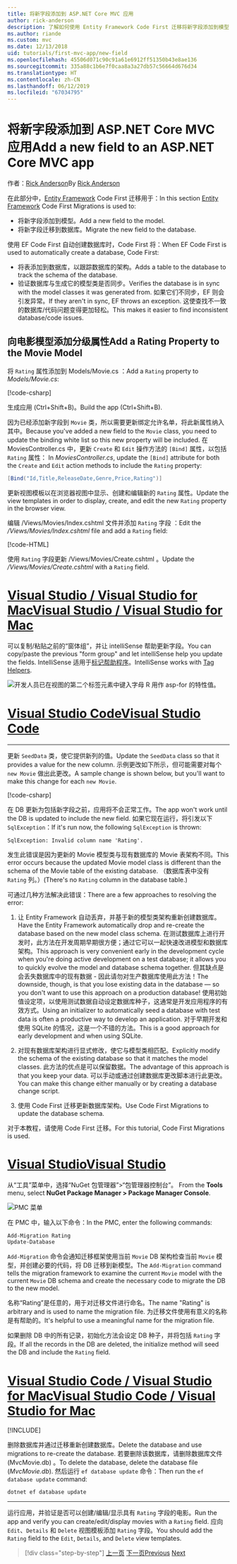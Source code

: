 ```yaml
---
title: 将新字段添加到 ASP.NET Core MVC 应用
author: rick-anderson
description: 了解如何使用 Entity Framework Code First 迁移将新字段添加到模型，并将此更改迁移到数据库。
ms.author: riande
ms.custom: mvc
ms.date: 12/13/2018
uid: tutorials/first-mvc-app/new-field
ms.openlocfilehash: 45506d071c90c91a61e6912ff51350b43e8ae136
ms.sourcegitcommit: 335a88c1b6e7f0caa8a3a27db57c56664d676d34
ms.translationtype: HT
ms.contentlocale: zh-CN
ms.lasthandoff: 06/12/2019
ms.locfileid: "67034795"
---
```

# <a name="add-a-new-field-to-an-aspnet-core-mvc-app"></a><span data-ttu-id="7dcbf-103">将新字段添加到 ASP.NET Core MVC 应用</span><span class="sxs-lookup"><span data-stu-id="7dcbf-103">Add a new field to an ASP.NET Core MVC app</span></span>

<span data-ttu-id="7dcbf-104">作者：[Rick Anderson](https://twitter.com/RickAndMSFT)</span><span class="sxs-lookup"><span data-stu-id="7dcbf-104">By [Rick Anderson](https://twitter.com/RickAndMSFT)</span></span>

<span data-ttu-id="7dcbf-105">在此部分中，[Entity Framework](/ef/core/get-started/aspnetcore/new-db) Code First 迁移用于：</span><span class="sxs-lookup"><span data-stu-id="7dcbf-105">In this section [Entity Framework](/ef/core/get-started/aspnetcore/new-db) Code First Migrations is used to:</span></span>

* <span data-ttu-id="7dcbf-106">将新字段添加到模型。</span><span class="sxs-lookup"><span data-stu-id="7dcbf-106">Add a new field to the model.</span></span>
* <span data-ttu-id="7dcbf-107">将新字段迁移到数据库。</span><span class="sxs-lookup"><span data-stu-id="7dcbf-107">Migrate the new field to the database.</span></span>

<span data-ttu-id="7dcbf-108">使用 EF Code First 自动创建数据库时，Code First 将：</span><span class="sxs-lookup"><span data-stu-id="7dcbf-108">When EF Code First is used to automatically create a database, Code First:</span></span>

* <span data-ttu-id="7dcbf-109">将表添加到数据库，以跟踪数据库的架构。</span><span class="sxs-lookup"><span data-stu-id="7dcbf-109">Adds a table to the database to  track the schema of the database.</span></span>
* <span data-ttu-id="7dcbf-110">验证数据库与生成它的模型类是否同步。</span><span class="sxs-lookup"><span data-stu-id="7dcbf-110">Verifies the database is in sync with the model classes it was generated from.</span></span> <span data-ttu-id="7dcbf-111">如果它们不同步，EF 则会引发异常。</span><span class="sxs-lookup"><span data-stu-id="7dcbf-111">If they aren't in sync, EF throws an exception.</span></span> <span data-ttu-id="7dcbf-112">这使查找不一致的数据库/代码问题变得更加轻松。</span><span class="sxs-lookup"><span data-stu-id="7dcbf-112">This makes it easier to find inconsistent database/code issues.</span></span>

## <a name="add-a-rating-property-to-the-movie-model"></a><span data-ttu-id="7dcbf-113">向电影模型添加分级属性</span><span class="sxs-lookup"><span data-stu-id="7dcbf-113">Add a Rating Property to the Movie Model</span></span>

<span data-ttu-id="7dcbf-114">将 `Rating` 属性添加到 Models/Movie.cs  ：</span><span class="sxs-lookup"><span data-stu-id="7dcbf-114">Add a `Rating` property to *Models/Movie.cs*:</span></span>

[!code-csharp[](~/tutorials/first-mvc-app/start-mvc/sample/MvcMovie22/Models/MovieDateRating.cs?highlight=13&name=snippet)]

<span data-ttu-id="7dcbf-115">生成应用 (Ctrl+Shift+B)。</span><span class="sxs-lookup"><span data-stu-id="7dcbf-115">Build the app (Ctrl+Shift+B).</span></span>

<span data-ttu-id="7dcbf-116">因为已经添加新字段到 `Movie` 类，所以需要更新绑定允许名单，将此新属性纳入其中。</span><span class="sxs-lookup"><span data-stu-id="7dcbf-116">Because you've added a new field to the `Movie` class, you need to update the binding white list so this new property will be included.</span></span> <span data-ttu-id="7dcbf-117">在 MoviesController.cs 中，更新 `Create` 和 `Edit` 操作方法的 `[Bind]` 属性，以包括 `Rating` 属性： </span><span class="sxs-lookup"><span data-stu-id="7dcbf-117">In *MoviesController.cs*, update the `[Bind]` attribute for both the `Create` and `Edit` action methods to include the `Rating` property:</span></span>

```csharp
[Bind("Id,Title,ReleaseDate,Genre,Price,Rating")]
   ```

<span data-ttu-id="7dcbf-118">更新视图模板以在浏览器视图中显示、创建和编辑新的 `Rating` 属性。</span><span class="sxs-lookup"><span data-stu-id="7dcbf-118">Update the view templates in order to display, create, and edit the new `Rating` property in the browser view.</span></span>

<span data-ttu-id="7dcbf-119">编辑 /Views/Movies/Index.cshtml 文件并添加 `Rating` 字段  ：</span><span class="sxs-lookup"><span data-stu-id="7dcbf-119">Edit the */Views/Movies/Index.cshtml* file and add a `Rating` field:</span></span>

[!code-HTML[](~/tutorials/first-mvc-app/start-mvc/sample/MvcMovie22/Views/Movies/IndexGenreRating.cshtml?highlight=16,38&range=24-64)]

<span data-ttu-id="7dcbf-120">使用 `Rating` 字段更新 /Views/Movies/Create.cshtml  。</span><span class="sxs-lookup"><span data-stu-id="7dcbf-120">Update the */Views/Movies/Create.cshtml* with a `Rating` field.</span></span>

# <a name="visual-studio--visual-studio-for-mactabvisual-studiovisual-studio-mac"></a>[<span data-ttu-id="7dcbf-121">Visual Studio / Visual Studio for Mac</span><span class="sxs-lookup"><span data-stu-id="7dcbf-121">Visual Studio / Visual Studio for Mac</span></span>](#tab/visual-studio+visual-studio-mac)

<span data-ttu-id="7dcbf-122">可以复制/粘贴之前的“窗体组”，并让 intelliSense 帮助更新字段。</span><span class="sxs-lookup"><span data-stu-id="7dcbf-122">You can copy/paste the previous "form group" and let intelliSense help you update the fields.</span></span> <span data-ttu-id="7dcbf-123">IntelliSense 适用于[标记帮助程序](xref:mvc/views/tag-helpers/intro)。</span><span class="sxs-lookup"><span data-stu-id="7dcbf-123">IntelliSense works with [Tag Helpers](xref:mvc/views/tag-helpers/intro).</span></span>

![开发人员已在视图的第二个标签元素中键入字母 R 用作 asp-for 的特性值。](new-field/_static/cr.png)

# <a name="visual-studio-codetabvisual-studio-code"></a>[<span data-ttu-id="7dcbf-127">Visual Studio Code</span><span class="sxs-lookup"><span data-stu-id="7dcbf-127">Visual Studio Code</span></span>](#tab/visual-studio-code)

<!-- This tab intentionally left blank. -->

---

<span data-ttu-id="7dcbf-128">更新 `SeedData` 类，使它提供新列的值。</span><span class="sxs-lookup"><span data-stu-id="7dcbf-128">Update the `SeedData` class so that it provides a value for the new column.</span></span> <span data-ttu-id="7dcbf-129">示例更改如下所示，但可能需要对每个 `new Movie` 做出此更改。</span><span class="sxs-lookup"><span data-stu-id="7dcbf-129">A sample change is shown below, but you'll want to make this change for each `new Movie`.</span></span>

[!code-csharp[](start-mvc/sample/MvcMovie/Models/SeedDataRating.cs?name=snippet1&highlight=6)]

<span data-ttu-id="7dcbf-130">在 DB 更新为包括新字段之前，应用将不会正常工作。</span><span class="sxs-lookup"><span data-stu-id="7dcbf-130">The app won't work until the DB is updated to include the new field.</span></span> <span data-ttu-id="7dcbf-131">如果它现在运行，将引发以下 `SqlException`：</span><span class="sxs-lookup"><span data-stu-id="7dcbf-131">If it's run now, the following `SqlException` is thrown:</span></span>

`SqlException: Invalid column name 'Rating'.`

<span data-ttu-id="7dcbf-132">发生此错误是因为更新的 Movie 模型类与现有数据库的 Movie 表架构不同。</span><span class="sxs-lookup"><span data-stu-id="7dcbf-132">This error occurs because the updated Movie model class is different than the schema of the Movie table of the existing database.</span></span> <span data-ttu-id="7dcbf-133">（数据库表中没有 `Rating` 列。）</span><span class="sxs-lookup"><span data-stu-id="7dcbf-133">(There's no `Rating` column in the database table.)</span></span>

<span data-ttu-id="7dcbf-134">可通过几种方法解决此错误：</span><span class="sxs-lookup"><span data-stu-id="7dcbf-134">There are a few approaches to resolving the error:</span></span>

1. <span data-ttu-id="7dcbf-135">让 Entity Framework 自动丢弃，并基于新的模型类架构重新创建数据库。</span><span class="sxs-lookup"><span data-stu-id="7dcbf-135">Have the Entity Framework automatically drop and re-create the database based on the new model class schema.</span></span> <span data-ttu-id="7dcbf-136">在测试数据库上进行开发时，此方法在开发周期早期很方便；通过它可以一起快速改进模型和数据库架构。</span><span class="sxs-lookup"><span data-stu-id="7dcbf-136">This approach is very convenient early in the development cycle when you're doing active development on a test database; it allows you to quickly evolve the model and database schema together.</span></span> <span data-ttu-id="7dcbf-137">但其缺点是会丢失数据库中的现有数据 - 因此请勿对生产数据库使用此方法！</span><span class="sxs-lookup"><span data-stu-id="7dcbf-137">The downside, though, is that you lose existing data in the database — so you don't want to use this approach on a production database!</span></span> <span data-ttu-id="7dcbf-138">使用初始值设定项，以使用测试数据自动设定数据库种子，这通常是开发应用程序的有效方式。</span><span class="sxs-lookup"><span data-stu-id="7dcbf-138">Using an initializer to automatically seed a database with test data is often a productive way to develop an application.</span></span> <span data-ttu-id="7dcbf-139">对于早期开发和使用 SQLite 的情况，这是一个不错的方法。</span><span class="sxs-lookup"><span data-stu-id="7dcbf-139">This is a good approach for early development and when using SQLite.</span></span>

2. <span data-ttu-id="7dcbf-140">对现有数据库架构进行显式修改，使它与模型类相匹配。</span><span class="sxs-lookup"><span data-stu-id="7dcbf-140">Explicitly modify the schema of the existing database so that it matches the model classes.</span></span> <span data-ttu-id="7dcbf-141">此方法的优点是可以保留数据。</span><span class="sxs-lookup"><span data-stu-id="7dcbf-141">The advantage of this approach is that you keep your data.</span></span> <span data-ttu-id="7dcbf-142">可以手动或通过创建数据库更改脚本进行此更改。</span><span class="sxs-lookup"><span data-stu-id="7dcbf-142">You can make this change either manually or by creating a database change script.</span></span>

3. <span data-ttu-id="7dcbf-143">使用 Code First 迁移更新数据库架构。</span><span class="sxs-lookup"><span data-stu-id="7dcbf-143">Use Code First Migrations to update the database schema.</span></span>

<span data-ttu-id="7dcbf-144">对于本教程，请使用 Code First 迁移。</span><span class="sxs-lookup"><span data-stu-id="7dcbf-144">For this tutorial, Code First Migrations is used.</span></span>

# <a name="visual-studiotabvisual-studio"></a>[<span data-ttu-id="7dcbf-145">Visual Studio</span><span class="sxs-lookup"><span data-stu-id="7dcbf-145">Visual Studio</span></span>](#tab/visual-studio)

<span data-ttu-id="7dcbf-146">从“工具”菜单中，选择“NuGet 包管理器”>“包管理器控制台”。  </span><span class="sxs-lookup"><span data-stu-id="7dcbf-146">From the **Tools** menu, select **NuGet Package Manager > Package Manager Console**.</span></span>

  ![PMC 菜单](adding-model/_static/pmc.png)

<span data-ttu-id="7dcbf-148">在 PMC 中，输入以下命令：</span><span class="sxs-lookup"><span data-stu-id="7dcbf-148">In the PMC, enter the following commands:</span></span>

```powershell
Add-Migration Rating
Update-Database
```

<span data-ttu-id="7dcbf-149">`Add-Migration` 命令会通知迁移框架使用当前 `Movie` DB 架构检查当前 `Movie` 模型，并创建必要的代码，将 DB 迁移到新模型。</span><span class="sxs-lookup"><span data-stu-id="7dcbf-149">The `Add-Migration` command tells the migration framework to examine the current `Movie` model with the current `Movie` DB schema and create the necessary code to migrate the DB to the new model.</span></span>

<span data-ttu-id="7dcbf-150">名称“Rating”是任意的，用于对迁移文件进行命名。</span><span class="sxs-lookup"><span data-stu-id="7dcbf-150">The name "Rating" is arbitrary and is used to name the migration file.</span></span> <span data-ttu-id="7dcbf-151">为迁移文件使用有意义的名称是有帮助的。</span><span class="sxs-lookup"><span data-stu-id="7dcbf-151">It's helpful to use a meaningful name for the migration file.</span></span>

<span data-ttu-id="7dcbf-152">如果删除 DB 中的所有记录，初始化方法会设定 DB 种子，并将包括 `Rating` 字段。</span><span class="sxs-lookup"><span data-stu-id="7dcbf-152">If all the records in the DB are deleted, the initialize method will seed the DB and include the `Rating` field.</span></span>

# <a name="visual-studio-code--visual-studio-for-mactabvisual-studio-codevisual-studio-mac"></a>[<span data-ttu-id="7dcbf-153">Visual Studio Code / Visual Studio for Mac</span><span class="sxs-lookup"><span data-stu-id="7dcbf-153">Visual Studio Code / Visual Studio for Mac</span></span>](#tab/visual-studio-code+visual-studio-mac)

[!INCLUDE[](~/includes/RP-mvc-shared/sqlite-warn.md)]

<span data-ttu-id="7dcbf-154">删除数据库并通过迁移重新创建数据库。</span><span class="sxs-lookup"><span data-stu-id="7dcbf-154">Delete the database and use migrations to re-create the database.</span></span> <span data-ttu-id="7dcbf-155">若要删除该数据库，请删除数据库文件 (MvcMovie.db)  。</span><span class="sxs-lookup"><span data-stu-id="7dcbf-155">To delete the database, delete the database file (*MvcMovie.db*).</span></span> <span data-ttu-id="7dcbf-156">然后运行 `ef database update` 命令：</span><span class="sxs-lookup"><span data-stu-id="7dcbf-156">Then run the `ef database update` command:</span></span>

```console
dotnet ef database update
```

---
<!-- End of VS tabs -->

<span data-ttu-id="7dcbf-157">运行应用，并验证是否可以创建/编辑/显示具有 `Rating` 字段的电影。</span><span class="sxs-lookup"><span data-stu-id="7dcbf-157">Run the app and verify you can create/edit/display movies with a `Rating` field.</span></span> <span data-ttu-id="7dcbf-158">应向 `Edit`、`Details` 和 `Delete` 视图模板添加 `Rating` 字段。</span><span class="sxs-lookup"><span data-stu-id="7dcbf-158">You should add the `Rating` field to the `Edit`, `Details`, and `Delete` view templates.</span></span>

> [!div class="step-by-step"]
> <span data-ttu-id="7dcbf-159">[上一页](search.md)
> [下一页](validation.md)</span><span class="sxs-lookup"><span data-stu-id="7dcbf-159">[Previous](search.md)
[Next](validation.md)</span></span>
